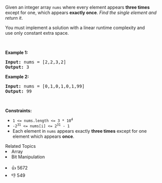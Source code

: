 <p>Given an integer array <code>nums</code> where&nbsp;every element appears <strong>three times</strong> except for one, which appears <strong>exactly once</strong>. <em>Find the single element and return it</em>.</p>

<p>You must&nbsp;implement a solution with a linear runtime complexity and use&nbsp;only constant&nbsp;extra space.</p>

<p>&nbsp;</p> 
<p><strong class="example">Example 1:</strong></p> 
<pre><strong>Input:</strong> nums = [2,2,3,2]
<strong>Output:</strong> 3
</pre>
<p><strong class="example">Example 2:</strong></p> 
<pre><strong>Input:</strong> nums = [0,1,0,1,0,1,99]
<strong>Output:</strong> 99
</pre> 
<p>&nbsp;</p> 
<p><strong>Constraints:</strong></p>

<ul> 
 <li><code>1 &lt;= nums.length &lt;= 3 * 10<sup>4</sup></code></li> 
 <li><code>-2<sup>31</sup> &lt;= nums[i] &lt;= 2<sup>31</sup> - 1</code></li> 
 <li>Each element in <code>nums</code> appears exactly <strong>three times</strong> except for one element which appears <strong>once</strong>.</li> 
</ul>

<div><div>Related Topics</div><div><li>Array</li><li>Bit Manipulation</li></div></div><br><div><li>👍 5672</li><li>👎 549</li></div>